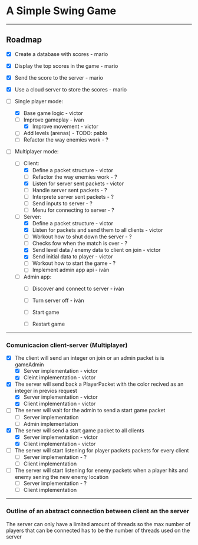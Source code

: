 
# A Simple Swing Game

---

## Roadmap 
- [X] Create a database with scores - mario
- [X] Display the top scores in the game - mario
- [X] Send the score to the server - mario
- [X] Use a cloud server to store the scores - mario

- [ ] Single player mode:
  - [x] Base game logic - victor
  - [ ] Improve gameplay - ivan
      - [x] Improve movement - victor
  - [ ] Add levels (arenas) - TODO: pablo
  - [ ] Refactor the way enemies work - ?

- [ ] Multiplayer mode:
  - [ ] Client:
    - [x] Define a packet structure - victor
    - [ ] Refactor the way enemies work - ?
    - [x] Listen for server sent packets - victor
    - [ ] Handle server sent packets - ?
    - [ ] Interprete server sent packets - ?
    - [ ] Send inputs to server - ?
    - [ ] Menu for connecting to server - ?

  - [ ] Server:
    - [x] Define a packet structure - victor
    - [x] Listen for packets and send them to all clients - victor
    - [ ] Workout how to shut down the server - ?
    - [ ] Checks fow when the match is over - ?
    - [x] Send level data / enemy data to client on join - victor
    - [x] Send initial data to player - victor
    - [ ] Workout how to start the game - ?
    - [ ] Implement admin app api - iván
	
  - [ ] Admin app:
    - [ ] Discover and connect to server - iván
    - [ ] Turn server off - iván
    - [ ] Start game
    - [ ] Restart game
    

---
### Comunicacion client-server (Multiplayer)

- [x] The client will send an integer on join or an admin packet is is gameAdmin
  - [x] Server implementation - victor
  - [x] Cleint implementation - victor
- [x] The server will send back a PlayerPacket with the color recived as an integer in previos request
  - [x] Server implementation - victor
  - [x] Client implementation - victor
- [ ] The server will wait for the admin to send a start game packet
  - [ ] Server implementation
  - [ ] Admin implementation
- [x] The server will send a start game packet to all clients
  - [x] Server implementation - victor
  - [x] Client implementation - victor
- [ ] The server will start listening for player packets packets for every client
  - [ ] Server implementation - ?
  - [ ] Client implementation
- [ ] The server will start listening for enemy packets when a player hits and enemy sening the new enemy location
  - [ ] Server implementation - ?
  - [ ] Client implementation

---

### Outline of an abstract connection between client an the server

The server can only have a limited amount of threads so the max number of players that can be connected has to be
the number of threads used on the server